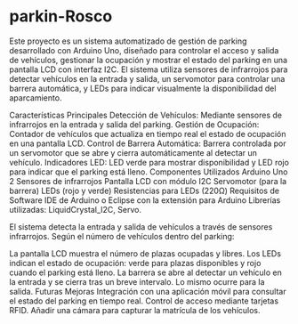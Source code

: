 # parkin-Rosco
Este proyecto es un sistema automatizado de gestión de parking desarrollado con Arduino Uno, diseñado para controlar el acceso y salida de vehículos, gestionar la ocupación y mostrar el estado del parking en una pantalla LCD con interfaz I2C. El sistema utiliza sensores de infrarrojos para detectar vehículos en la entrada y salida, un servomotor para controlar una barrera automática, y LEDs para indicar visualmente la disponibilidad del aparcamiento.

Características Principales
Detección de Vehículos: Mediante sensores de infrarrojos en la entrada y salida del parking.
Gestión de Ocupación: Contador de vehículos que actualiza en tiempo real el estado de ocupación en una pantalla LCD.
Control de Barrera Automática: Barrera controlada por un servomotor que se abre y cierra automáticamente al detectar un vehículo.
Indicadores LED: LED verde para mostrar disponibilidad y LED rojo para indicar que el parking está lleno.
Componentes Utilizados
Arduino Uno
2 Sensores de infrarrojos
Pantalla LCD con módulo I2C
Servomotor (para la barrera)
LEDs (rojo y verde)
Resistencias para LEDs (220Ω)
Requisitos de Software
IDE de Arduino o Eclipse con la extensión para Arduino
Librerías utilizadas: LiquidCrystal_I2C, Servo.

El sistema detecta la entrada y salida de vehículos a través de sensores infrarrojos. Según el número de vehículos dentro del parking:

La pantalla LCD muestra el número de plazas ocupadas y libres.
Los LEDs indican el estado de ocupación: verde para plazas disponibles y rojo cuando el parking está lleno.
La barrera se abre al detectar un vehículo en la entrada y se cierra tras un breve intervalo. Lo mismo ocurre para la salida.
Futuras Mejoras
Integración con una aplicación móvil para consultar el estado del parking en tiempo real.
Control de acceso mediante tarjetas RFID.
Añadir una cámara para capturar la matrícula de los vehículos.
